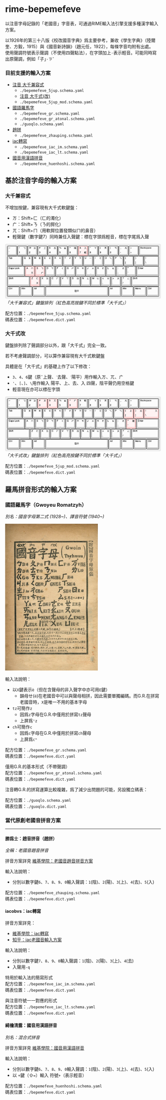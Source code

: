 
# rime-bepemefeve

以注音字母記錄的「老國音」字音表，可通過RIME輸入法引擎支援多種漢字輸入方案。

以1926年的第三十八版《校改國音字典》爲主要參考，兼收《學生字典》（陸爾奎、方毅，1915）與《國音新詩韻》（趙元任，1922），每條字音均附有出處。\
使用聲調符號表示聲調（不使用四聲點法），在字頭加上`·`表示輕音。可能同時寫出原聲調，例如「子」`·ㄗˇ`


### 目前支援的輸入方案
- [注音 大千兼容式](#5jup)
  -  `./bepemefeve_5jup.schema.yaml`
  - [注音 大千式(改)](#5jup_mod)
  -  `./bepemefeve_5jup_mod.schema.yaml`
- [國語羅馬字](#romatzyh)
  - `./bepemefeve_gr.schema.yaml`
  - `./bepemefeve_gr_atonal.schema.yaml`
  - `./guoqlo.schema.yaml`
- [趙拼](#zhauping)
  - `./bepemefeve_zhauping.schema.yaml`
- [iac轉寫](#iac)
  - `./bepemefeve_iac_im.schema.yaml`
  - `./bepemefeve_iac_lt.schema.yaml`
- [國音用漢語拼音](#tsinglou)
  - `./bepemefeve_huenhoshi.schema.yaml`




## 基於注音字母的輸入方案

<a name="5jup"></a>
### 大千兼容式
不增加按鍵，兼容現有大千式軟鍵盤：
- ㄪ：Shift+ㄈ（ㄈ的濁化）
- ㄬ：Shift+ㄋ（ㄋ的腭化）
- ㄫ：Shift+ㄇ（用軟腭位置發類似ㄇ的鼻音）
- 輕聲鍵（數字鍵7）同時兼任入聲鍵：標在字頭爲輕音，標在字尾爲入聲

![](assets/keyboard-layout-bepemefeve-5jup.png)\
*「大千兼容式」鍵盤排列（紅色高亮按鍵不同於標準「大千式」）*

配方位置：`./bepemefeve_5jup.schema.yaml`\
碼表位置：`./bepemefeve.dict.yaml`

<a name="5jup_mod"></a>
### 大千式改
鍵盤排列除了聲調部分以外，跟「大千式」完全一致。

若不考慮聲調部分，可以算作兼容現有大千式軟鍵盤

具體是在「大千式」的基礎上作了以下修改：
- `3`、`4`、`6`鍵（原`ˇ`上聲、`ˋ`去聲、`ˊ`陽平）用作輸入ㄪ、ㄫ、ㄬ
- `'`、`[`、`]`、`\`用作輸入 陽平、上、去、入 四聲，陰平聲仍用空格鍵
- 輕音現在亦可以標在字頭

![](assets/keyboard-layout-bepemefeve-5jup-mod.png)\
*「大千式改」鍵盤排列（紅色高亮按鍵不同於標準「大千式」）*

配方位置：`./bepemefeve_5jup_mod.schema.yaml`\
碼表位置：`./bepemefeve.dict.yaml`


## 羅馬拼音形式的輸入方案

<a name="romatzyh"></a>
### 國語羅馬字（Gwoyeu Romatzyh）
*別名：國音字母第二式 (1928~)、譯音符號 (1940~)*

<img src='assets/Gwoin_Tzyhmuu.jpg' width=300>

輸入法說明：
- 以`X`鍵表示`è`（但在含聲母的非入聲字中亦可用`E`鍵）
  - 韻母ㄝ(`è`)在老國音中可以與聲母相拼，因此需要單獨編碼。而G.R.在拼寫老國音時，`X`是唯一不用的基本字母
- `tz`可簡作`z`
  - 因爲`z`字母在G.R.中僅用於拼寫`tz`聲母
  - 上屏爲`ᵗz`
- `ch`可簡作`c`
  - 因爲`c`字母在G.R.中僅用於拼寫`ch`聲母
  - 上屏爲`cʰ`

配方位置：`./bepemefeve_gr.schema.yaml`\
碼表位置：`./bepemefeve.dict.yaml`

僅用G.R.的基本形式（不帶聲調）\
配方位置：`./bepemefeve_gr_atonal.schema.yaml`\
碼表位置：`./bepemefeve.dict.yaml`

注音轉G.R.的拼寫運算比較複雜，爲了減少出問題的可能，另設獨立碼表：

配方位置：`./guoqlo.schema.yaml`\
碼表位置：`./guoqlo.dict.yaml`

### 當代原創老國音拼音方案
-----

<a name="zhauping"></a>
#### 勝爲士：趙音拼音（趙拼）
*全稱：老國音趙音拼音*

拼音方案詳見 [維基學院：老國音趙音拼音方案](https://zh.wikiversity.org/wiki/原創老國音拼音方案/老國音趙音拼音方案)

輸入法說明：
- 分別以數字鍵`6`、`7`、`8`、`9`、`0`輸入聲調：`1`(陰)、`2`(陽)、`3`(上)、`4`(去)、`5`(入)


配方位置：`./bepemefeve_zhauping.schema.yaml`\
碼表位置：`./bepemefeve.dict.yaml`

<a name="iac"></a>
#### iacobvs：iac轉寫
拼音方案詳見：
* [維基學院：iac轉寫](https://zh.wikiversity.org/wiki/原創老國音拼音方案/iac轉寫)
* [知乎：iac老國音輸入方案](https://zhuanlan.zhihu.com/p/21674298)

輸入法說明：
- 分別以數字鍵`7`、`8`、`9`、`0`輸入聲調：`1`(陰)、`2`(陽)、`3`(上)、`4`(去)
- 入聲用`-q`

特用於輸入法的簡寫形式\
配方位置：`./bepemefeve_iac_im.schema.yaml`\
碼表位置：`./bepemefeve.dict.yaml`

與注音符號一一對應的形式\
配方位置：`./bepemefeve_iac_lt.schema.yaml`\
碼表位置：`./bepemefeve.dict.yaml`

<a name="tsinglou"></a>
#### 綺檐淸露：國音用漢語拼音
*別名：混合式拼音*

拼音方案詳見 [維基學院：國音用漢語拼音](https://zh.wikiversity.org/wiki/原創老國音拼音方案/國音用漢語拼音)

輸入法說明：
- 分別以數字鍵`6`、`7`、`8`、`9`、`0`輸入聲調：`1`(陰)、`2`(陽)、`3`(上)、`4`(去)、`5`(入)
- 以 `+`鍵（⇧`=`）輸入 符號`+`（表示輕音）

配方位置：`./bepemefeve_huenhoshi.schema.yaml`\
碼表位置：`./bepemefeve.dict.yaml`



